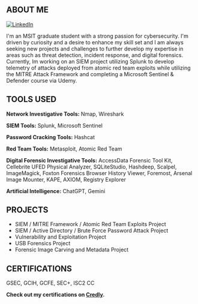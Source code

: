 ## ABOUT ME
[![LinkedIn](https://img.shields.io/badge/LinkedIn-Profile-blue)](https://www.linkedin.com/in/jmcbride7634/)

I'm an MSIT graduate student with a strong passion for cybersecurity. I'm driven by curiosity and a desire to enhance my skill set and I am always seeking new projects and challenges to further develop my expertise in areas such as threat detection, incident response, and digital forensics. Currently, Im working on an SIEM project utilizing Splunk to develop telemetry of attacks deployed from atomic red team exploits while utilizing the MITRE Attack Framework and completing a Microsoft Sentinel & Defender course via Udemy. 

## TOOLS USED

**Network Investigative Tools:** Nmap, Wireshark 

**SIEM Tools:** Splunk, Microsoft Sentinel

**Password Cracking Tools:** Hashcat

**Red Team Tools:** Metasploit, Atomic Red Team

**Digital Forensic Investigative Tools:** AccessData Forensic Tool Kit, Cellebrite UFED Physical Analyzer, SQLiteStudio, Hashdeep,
Scalpel, ImageMagick, Foxton Forensics Browser History Viewer, Foremost, Arsenal Image Mounter, KAPE, AXIOM, Registry
Explorer

**Artificial Intelligence:** ChatGPT, Gemini

## PROJECTS

- SIEM / MITRE Framework / Atomic Red Team Exploits Project
- SIEM / Active Directory / Brute Force Password Attack Project
- Vulnerability and Exploitation Project
- USB Forensics Project
- Forensic Image Carving and Metadata Project

## CERTIFICATIONS
GSEC, GCIH, GCFE, SEC+, ISC2 CC


**Check out my certifications on [Credly](https://www.credly.com/users/jonathan-mcbride.9c73a063).**












<!--
**JonSecOps/JonSecOps** is a ✨ _special_ ✨ repository because its `README.md` (this file) appears on your GitHub profile.

Here are some ideas to get you started:

- 🔭 I’m currently working on ...
- 🌱 I’m currently learning ...
- 👯 I’m looking to collaborate on ...
- 🤔 I’m looking for help with ...
- 💬 Ask me about ...
- 📫 How to reach me: ...
- 😄 Pronouns: ...
- ⚡ Fun fact: ...
-->
